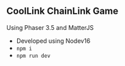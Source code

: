 ## CoolLink ChainLink Game

Using Phaser 3.5 and MatterJS

- Developed using Nodev16
- `npm i`
- `npm run dev`
